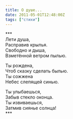 ```yaml
---
title: О душе...
date: 2011-05-01T12:48:00Z
tags: ["стихи"]
---
```


\*\*\*  
Лети душа,  
Расправив крылья.  
Свободно и дыша,  
Взметённой ветром пылью.  

Ты рождена,  
Чтоб сказку сделать былью.  
Ты сожжена  
Небес слепящей синью.  

Ты улыбаешься,  
Забыв стекло оконца.  
Ты извиваешься,  
Затмив сиянье солнца!  
\*\*\*  


